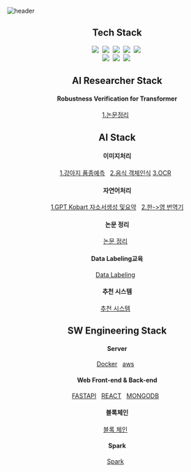 ![header](https://capsule-render.vercel.app/api?type=soft&color=auto&height=150&align=center&section=header&text=LEEJONGHEON&fontSize=70&animation=twinkling)
<h2 align="center">Tech Stack</h2>

<p align="center">
  <img src="https://img.shields.io/badge/Python-3766AB?style=flat-square&logo=Python&logoColor=white"/></a>&nbsp 
  <img src="https://img.shields.io/badge/Java-007396?style=flat-square&logo=Java&logoColor=white"/></a>&nbsp 
  <img src="https://img.shields.io/badge/C-A8B9CC?style=flat-square&logo=C&logoColor=white"/></a>&nbsp 
  <img src="https://img.shields.io/badge/Javascript-ffb13b?style=flat-square&logo=javascript&logoColor=white"/></a>&nbsp 
  <img src="https://img.shields.io/badge/css-1572B6?style=flat-square&logo=css3&logoColor=white"/></a>&nbsp 
  <br>
  <img src="https://img.shields.io/badge/Django-092E20?style=flat-square&logo=Django&logoColor=white"/></a>&nbsp 
  <img src="https://img.shields.io/badge/Mysql-E6B91E?style=flat-square&logo=MySql&logoColor=white"/></a>&nbsp 
  <img src="https://img.shields.io/badge/aws-333664?style=flat-square&logo=amazon-aws&logoColor=white"/></a>&nbsp     
</p>

 
<h2 align="center">AI Researcher Stack</h2>

<h4 align="center">Robustness Verification for Transformer</h4>
<p align="center">
  <a href='https://github.com/LEEJONGHEON/Robstness-verfication-for-Transformer'>1.논문정리</a> &nbsp 

</p>

<h2 align="center">AI Stack</h2>

<h4 align="center">이미지처리</h4>
<p align="center">
  <a href='https://github.com/LEEJONGHEON/Dog-classification'>1.강아지 품종예측</a> &nbsp 
  <a href='https://github.com/LEEJONGHEON/Yolov4'>2.음식 객체인식</a>
  <a href='https://github.com/LEEJONGHEON/KO-OCR'>3.OCR</a> &nbsp 
</p>

<h4 align="center">자연어처리</h4>
<p align="center">
  <a href='https://github.com/LEEJONGHEON/self_introduce' >1.GPT Kobart 자소서생성 및요약</a> &nbsp 
  <a href='https://github.com/LEEJONGHEON/kor2eng' >2.한->영 번역기</a>
</p>

<h4 align="center">논문 정리</h4>
<p align="center">
  <a href='https://github.com/LEEJONGHEON/Paper-Review' >논문 정리</a> &nbsp 
</p>

<h4 align="center">Data Labeling교육</h4>
<p align="center">
  <a href='https://github.com/LEEJONGHEON/Data-labeling' >Data Labeling</a> &nbsp 
</p>

<h4 align="center">추천 시스템</h4>
<p align="center">
  <a href='https://github.com/LEEJONGHEON/Recommender-system' >추천 시스템</a> &nbsp 
</p>

  
<h2 align="center">SW Engineering Stack</h2>

<h4 align="center">Server</h4>
<p align="center">
  <a href='https://github.com/LEEJONGHEON/docker' >Docker</a> &nbsp 
  <a href='https://github.com/LEEJONGHEON/aws' >aws</a> &nbsp 
</p>

<h4 align="center">Web Front-end & Back-end</h4>
<p align="center">
  <a href='https://github.com/LEEJONGHEON/FASTAPI'>FASTAPI</a> &nbsp 
  <a href='https://github.com/LEEJONGHEON/REACT'>REACT</a> &nbsp 
  <a href='https://github.com/LEEJONGHEON/MONGODB'>MONGODB</a> &nbsp 
</p>

  <h4 align="center">블록체인</h4>
<p align="center">
  <a href='https://github.com/LEEJONGHEON/Blockchain' >블록 체인</a> &nbsp 
</p>

<h4 align="center">Spark</h4>
<p align="center">
  <a href='https://github.com/LEEJONGHEON/Spark' >Spark</a> &nbsp 
</p>

